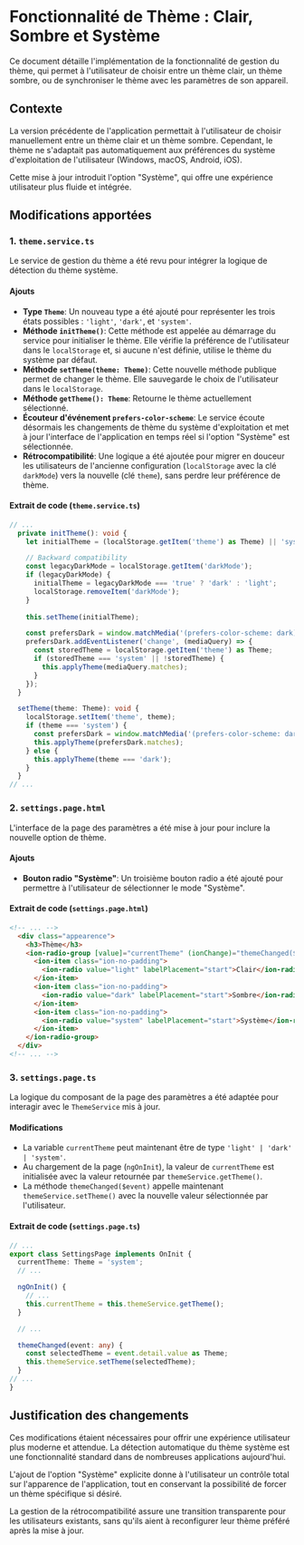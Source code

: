# Fonctionnalité de Thème : Clair, Sombre et Système

Ce document détaille l'implémentation de la fonctionnalité de gestion du thème, qui permet à l'utilisateur de choisir entre un thème clair, un thème sombre, ou de synchroniser le thème avec les paramètres de son appareil.

## Contexte

La version précédente de l'application permettait à l'utilisateur de choisir manuellement entre un thème clair et un thème sombre. Cependant, le thème ne s'adaptait pas automatiquement aux préférences du système d'exploitation de l'utilisateur (Windows, macOS, Android, iOS).

Cette mise à jour introduit l'option "Système", qui offre une expérience utilisateur plus fluide et intégrée.

## Modifications apportées

### 1. `theme.service.ts`

Le service de gestion du thème a été revu pour intégrer la logique de détection du thème système.

#### Ajouts

-   **Type `Theme`**: Un nouveau type a été ajouté pour représenter les trois états possibles : `'light'`, `'dark'`, et `'system'`.
-   **Méthode `initTheme()`**: Cette méthode est appelée au démarrage du service pour initialiser le thème. Elle vérifie la préférence de l'utilisateur dans le `localStorage` et, si aucune n'est définie, utilise le thème du système par défaut.
-   **Méthode `setTheme(theme: Theme)`**: Cette nouvelle méthode publique permet de changer le thème. Elle sauvegarde le choix de l'utilisateur dans le `localStorage`.
-   **Méthode `getTheme(): Theme`**: Retourne le thème actuellement sélectionné.
-   **Écouteur d'événement `prefers-color-scheme`**: Le service écoute désormais les changements de thème du système d'exploitation et met à jour l'interface de l'application en temps réel si l'option "Système" est sélectionnée.
-   **Rétrocompatibilité**: Une logique a été ajoutée pour migrer en douceur les utilisateurs de l'ancienne configuration (`localStorage` avec la clé `darkMode`) vers la nouvelle (clé `theme`), sans perdre leur préférence de thème.

#### Extrait de code (`theme.service.ts`)

```typescript
// ...
  private initTheme(): void {
    let initialTheme = (localStorage.getItem('theme') as Theme) || 'system';

    // Backward compatibility
    const legacyDarkMode = localStorage.getItem('darkMode');
    if (legacyDarkMode) {
      initialTheme = legacyDarkMode === 'true' ? 'dark' : 'light';
      localStorage.removeItem('darkMode');
    }
    
    this.setTheme(initialTheme);

    const prefersDark = window.matchMedia('(prefers-color-scheme: dark)');
    prefersDark.addEventListener('change', (mediaQuery) => {
      const storedTheme = localStorage.getItem('theme') as Theme;
      if (storedTheme === 'system' || !storedTheme) {
        this.applyTheme(mediaQuery.matches);
      }
    });
  }

  setTheme(theme: Theme): void {
    localStorage.setItem('theme', theme);
    if (theme === 'system') {
      const prefersDark = window.matchMedia('(prefers-color-scheme: dark)');
      this.applyTheme(prefersDark.matches);
    } else {
      this.applyTheme(theme === 'dark');
    }
  }
// ...
```

### 2. `settings.page.html`

L'interface de la page des paramètres a été mise à jour pour inclure la nouvelle option de thème.

#### Ajouts

-   **Bouton radio "Système"**: Un troisième bouton radio a été ajouté pour permettre à l'utilisateur de sélectionner le mode "Système".

#### Extrait de code (`settings.page.html`)

```html
<!-- ... -->
  <div class="appearence">
    <h3>Thème</h3>
    <ion-radio-group [value]="currentTheme" (ionChange)="themeChanged($event)">
      <ion-item class="ion-no-padding">
        <ion-radio value="light" labelPlacement="start">Clair</ion-radio><br />
      </ion-item>
      <ion-item class="ion-no-padding">
        <ion-radio value="dark" labelPlacement="start">Sombre</ion-radio><br />
      </ion-item>
      <ion-item class="ion-no-padding">
        <ion-radio value="system" labelPlacement="start">Système</ion-radio><br />
      </ion-item>
    </ion-radio-group>
  </div>
<!-- ... -->
```

### 3. `settings.page.ts`

La logique du composant de la page des paramètres a été adaptée pour interagir avec le `ThemeService` mis à jour.

#### Modifications

-   La variable `currentTheme` peut maintenant être de type `'light' | 'dark' | 'system'`.
-   Au chargement de la page (`ngOnInit`), la valeur de `currentTheme` est initialisée avec la valeur retournée par `themeService.getTheme()`.
-   La méthode `themeChanged($event)` appelle maintenant `themeService.setTheme()` avec la nouvelle valeur sélectionnée par l'utilisateur.

#### Extrait de code (`settings.page.ts`)

```typescript
// ...
export class SettingsPage implements OnInit {
  currentTheme: Theme = 'system';
  // ...

  ngOnInit() {
    // ...
    this.currentTheme = this.themeService.getTheme();
  }

  // ...

  themeChanged(event: any) {
    const selectedTheme = event.detail.value as Theme;
    this.themeService.setTheme(selectedTheme);
  }
// ...
}
```

## Justification des changements

Ces modifications étaient nécessaires pour offrir une expérience utilisateur plus moderne et attendue. La détection automatique du thème système est une fonctionnalité standard dans de nombreuses applications aujourd'hui.

L'ajout de l'option "Système" explicite donne à l'utilisateur un contrôle total sur l'apparence de l'application, tout en conservant la possibilité de forcer un thème spécifique si désiré.

La gestion de la rétrocompatibilité assure une transition transparente pour les utilisateurs existants, sans qu'ils aient à reconfigurer leur thème préféré après la mise à jour.

